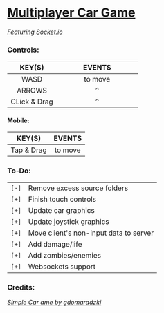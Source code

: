 # [Multiplayer Car Game](https://github.com/Sondro/car-multi) 
[_Featuring Socket.io_](https://socket.io) 

### Controls:

|     KEY(S)   |          EVENTS         |
| :----------: | :---------------------: |
|     WASD     |          to move        |
|    ARROWS    |`           ^           `|
| CLick & Drag |`           ^           `|

#### Mobile:

|   KEY(S)   |          EVENTS         |
| :--------: | :---------------------: |
| Tap & Drag |          to move        |

### To-Do:
|     |                                                                |
| --- | -------------------------------------------------------------- |
|`[-]`| Remove excess source folders                                   |
|`[+]`| Finish touch controls                                          |
|`[+]`| Update car graphics                                            |
|`[+]`| Update joystick graphics                                       |
|`[+]`| Move client's non-input data to server                         |
|`[+]`| Add damage/life		                                       |
|`[+]`| Add zombies/enemies                                            |
|`[+]`| Websockets support                                             |

### Credits:
[_Simple Car ame by gdomaradzki_](https://github.com/gdomaradzki/simple-car-game.git)
